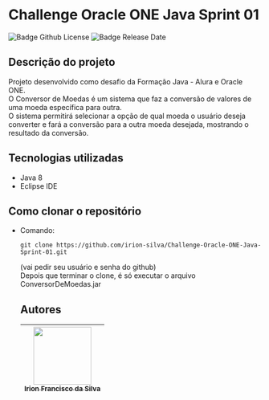 # Challenge Oracle ONE Java Sprint 01<br>
![Badge Github License](https://img.shields.io/github/license/irion-silva/Challenge-Oracle-ONE-Java-Sprint-01)
![Badge Release Date](https://img.shields.io/badge/release%20date-may%202022-orange)<br>
 ## Descrição do projeto<br>
 Projeto desenvolvido como desafio da Formação Java - Alura e Oracle ONE.<br>
 O Conversor de Moedas é um sistema que faz a conversão de valores de uma moeda específica para outra.<br>
 O sistema permitirá selecionar a opção de qual moeda o usuário deseja converter e fará a conversão para a outra moeda desejada, mostrando o resultado da conversão.


## Tecnologias utilizadas<br>
<ul>
    <li>Java 8</li>
    <li>Eclipse IDE</li>
</ul>

## Como clonar o repositório<br>
<ul>
<li>Comando: 

```git clone https://github.com/irion-silva/Challenge-Oracle-ONE-Java-Sprint-01.git```

(vai pedir seu usuário e senha do github)<br>
Depois que terminar o clone, é só executar o arquivo ConversorDeMoedas.jar

## Autores<br>

| [<img src="https://avatars.githubusercontent.com/u/83726646?v=4" width=115><br><sub>Irion Francisco da Silva</sub>](https://github.com/irion-silva) |
| :---: |
    
